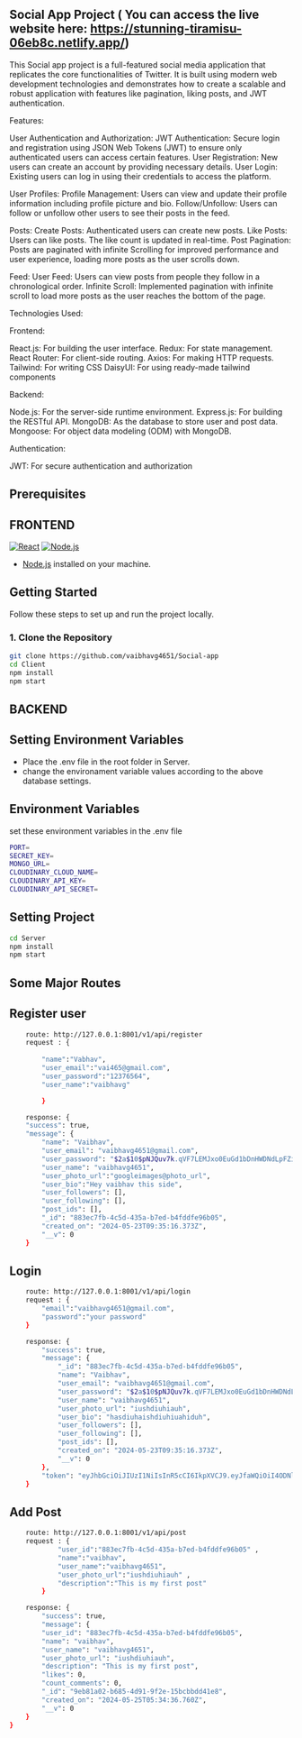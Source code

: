 ## Social App Project ( You can access the live website here: https://stunning-tiramisu-06eb8c.netlify.app/)

This Social app project is a full-featured social media application that replicates the core functionalities of Twitter. It is built using modern web development technologies and demonstrates how to create a scalable and robust application with features like pagination, liking posts, and JWT authentication.

Features:

User Authentication and Authorization:
JWT Authentication: Secure login and registration using JSON Web Tokens (JWT) to ensure only authenticated users can access certain features.
User Registration: New users can create an account by providing necessary details.
User Login: Existing users can log in using their credentials to access the platform.

User Profiles:
Profile Management: Users can view and update their profile information including profile picture and bio.
Follow/Unfollow: Users can follow or unfollow other users to see their posts in the feed.

Posts:
Create Posts: Authenticated users can create new posts.
Like Posts: Users can like posts. The like count is updated in real-time.
Post Pagination: Posts are paginated with infinite Scrolling for improved performance and user experience, loading more posts as the user scrolls down.

Feed:
User Feed: Users can view posts from people they follow in a chronological order.
Infinite Scroll: Implemented pagination with infinite scroll to load more posts as the user reaches the bottom of the page.


Technologies Used:

Frontend:

React.js: For building the user interface.
Redux: For state management.
React Router: For client-side routing.
Axios: For making HTTP requests.
Tailwind: For writing CSS
DaisyUI: For using ready-made tailwind components

Backend:

Node.js: For the server-side runtime environment.
Express.js: For building the RESTful API.
MongoDB: As the database to store user and post data.
Mongoose: For object data modeling (ODM) with MongoDB.

Authentication:

JWT: For secure authentication and authorization

## Prerequisites
## FRONTEND
[![React](https://img.shields.io/badge/React-%5E17.0.0-blue)](https://reactjs.org/)
[![Node.js](https://img.shields.io/badge/Node.js-%5E14.0.0-green)](https://nodejs.org/)

- [Node.js](https://nodejs.org/) installed on your machine.

## Getting Started

Follow these steps to set up and run the project locally.

### 1. Clone the Repository

```bash
git clone https://github.com/vaibhavg4651/Social-app
cd Client
npm install
npm start
```

## BACKEND
## Setting Environment Variables
* Place the .env file in the root folder in Server.
* change the environament variable values according to the above database settings.

## Environment Variables
set these environment variables in the .env file
```bash
PORT=
SECRET_KEY=
MONGO_URL=
CLOUDINARY_CLOUD_NAME=
CLOUDINARY_API_KEY=
CLOUDINARY_API_SECRET=
```

## Setting Project
```bash
cd Server
npm install
npm start
```
## Some Major Routes

## Register user

```bash
    route: http://127.0.0.1:8001/v1/api/register
    request : {
        
        "name":"Vabhav",
        "user_email":"vai465@gmail.com",
        "user_password":"12376564",
        "user_name":"vaibhavg"

        }

    response: {
    "success": true,
    "message": {
        "name": "Vaibhav",
        "user_email": "vaibhavg4651@gmail.com",
        "user_password": "$2a$10$pNJQuv7k.qVF7LEMJxo0EuGd1bDnHWDNdLpFZidsl.HuQJPmVb9Ca",
        "user_name": "vaibhavg4651",
        "user_photo_url":"googleimages@photo_url",
        "user_bio":"Hey vaibhav this side",
        "user_followers": [],
        "user_following": [],
        "post_ids": [],
        "_id": "883ec7fb-4c5d-435a-b7ed-b4fddfe96b05",
        "created_on": "2024-05-23T09:35:16.373Z",
        "__v": 0
    }
```
## Login

```bash
    route: http://127.0.0.1:8001/v1/api/login
    request : {
        "email":"vaibhavg4651@gmail.com",
        "password":"your password"
    }

    response: {
        "success": true,
        "message": {
            "_id": "883ec7fb-4c5d-435a-b7ed-b4fddfe96b05",
            "name": "Vaibhav",
            "user_email": "vaibhavg4651@gmail.com",
            "user_password": "$2a$10$pNJQuv7k.qVF7LEMJxo0EuGd1bDnHWDNdLpFZidsl.HuQJPmVb9Ca",
            "user_name": "vaibhavg4651",
            "user_photo_url": "iushdiuhiauh",
            "user_bio": "hasdiuhaishdiuhiuahiduh",
            "user_followers": [],
            "user_following": [],
            "post_ids": [],
            "created_on": "2024-05-23T09:35:16.373Z",
            "__v": 0
        },
        "token": "eyJhbGciOiJIUzI1NiIsInR5cCI6IkpXVCJ9.eyJfaWQiOiI4ODNlYzdmYi00YzVkLTQzNWEtYjdlZC1iNGZkZGZlOTZiMDUiLCJpYXQiOjE3MTY0NTc2MTAsImV4cCI6MTcxNjQ2MTIxMH0.Wlrp0sNEfHekKySttHUec8gw91y4bJlF23rco1z4fBA"
    }
```

## Add Post

```bash
    route: http://127.0.0.1:8001/v1/api/post
    request : {
            "user_id":"883ec7fb-4c5d-435a-b7ed-b4fddfe96b05" , 
            "name":"vaibhav", 
            "user_name":"vaibhavg4651", 
            "user_photo_url":"iushdiuhiauh" , 
            "description":"This is my first post"
        }

    response: {
        "success": true,
        "message": {
        "user_id": "883ec7fb-4c5d-435a-b7ed-b4fddfe96b05",
        "name": "vaibhav",
        "user_name": "vaibhavg4651",
        "user_photo_url": "iushdiuhiauh",
        "description": "This is my first post",
        "likes": 0,
        "count_comments": 0,
        "_id": "9eb81a02-b685-4d91-9f2e-15bcbbdd41e8",
        "created_on": "2024-05-25T05:34:36.760Z",
        "__v": 0
    }
}
```